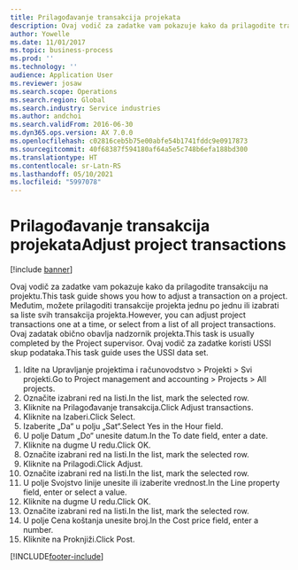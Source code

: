 ```yaml
---
title: Prilagođavanje transakcija projekata
description: Ovaj vodič za zadatke vam pokazuje kako da prilagodite transakciju na projektu.
author: Yowelle
ms.date: 11/01/2017
ms.topic: business-process
ms.prod: ''
ms.technology: ''
audience: Application User
ms.reviewer: josaw
ms.search.scope: Operations
ms.search.region: Global
ms.search.industry: Service industries
ms.author: andchoi
ms.search.validFrom: 2016-06-30
ms.dyn365.ops.version: AX 7.0.0
ms.openlocfilehash: c02816ceb5b75e00abfe54b1741fddc9e0917873
ms.sourcegitcommit: 40f68387f594180af64a5e5c748b6efa188bd300
ms.translationtype: HT
ms.contentlocale: sr-Latn-RS
ms.lasthandoff: 05/10/2021
ms.locfileid: "5997078"
---
```

# <a name="adjust-project-transactions"></a><span data-ttu-id="42f86-103">Prilagođavanje transakcija projekata</span><span class="sxs-lookup"><span data-stu-id="42f86-103">Adjust project transactions</span></span>

[!include [banner](../../includes/banner.md)]

<span data-ttu-id="42f86-104">Ovaj vodič za zadatke vam pokazuje kako da prilagodite transakciju na projektu.</span><span class="sxs-lookup"><span data-stu-id="42f86-104">This task guide shows you how to adjust a transaction on a project.</span></span> <span data-ttu-id="42f86-105">Međutim, možete prilagoditi transakcije projekta jednu po jednu ili izabrati sa liste svih transakcija projekta.</span><span class="sxs-lookup"><span data-stu-id="42f86-105">However, you can adjust project transactions one at a time, or select from a list of all project transactions.</span></span> <span data-ttu-id="42f86-106">Ovaj zadatak obično obavlja nadzornik projekta.</span><span class="sxs-lookup"><span data-stu-id="42f86-106">This task is usually completed by the Project supervisor.</span></span> <span data-ttu-id="42f86-107">Ovaj vodič za zadatke koristi USSI skup podataka.</span><span class="sxs-lookup"><span data-stu-id="42f86-107">This task guide uses the USSI data set.</span></span>

1. <span data-ttu-id="42f86-108">Idite na Upravljanje projektima i računovodstvo > Projekti > Svi projekti.</span><span class="sxs-lookup"><span data-stu-id="42f86-108">Go to Project management and accounting > Projects > All projects.</span></span> 
2. <span data-ttu-id="42f86-109">Označite izabrani red na listi.</span><span class="sxs-lookup"><span data-stu-id="42f86-109">In the list, mark the selected row.</span></span> 
3. <span data-ttu-id="42f86-110">Kliknite na Prilagođavanje transakcija.</span><span class="sxs-lookup"><span data-stu-id="42f86-110">Click Adjust transactions.</span></span> 
4. <span data-ttu-id="42f86-111">Kliknite na Izaberi.</span><span class="sxs-lookup"><span data-stu-id="42f86-111">Click Select.</span></span> 
5. <span data-ttu-id="42f86-112">Izaberite „Da“ u polju „Sat“.</span><span class="sxs-lookup"><span data-stu-id="42f86-112">Select Yes in the Hour field.</span></span> 
6. <span data-ttu-id="42f86-113">U polje Datum „Do“ unesite datum.</span><span class="sxs-lookup"><span data-stu-id="42f86-113">In the To date field, enter a date.</span></span> 
7. <span data-ttu-id="42f86-114">Kliknite na dugme U redu.</span><span class="sxs-lookup"><span data-stu-id="42f86-114">Click OK.</span></span> 
8. <span data-ttu-id="42f86-115">Označite izabrani red na listi.</span><span class="sxs-lookup"><span data-stu-id="42f86-115">In the list, mark the selected row.</span></span> 
9. <span data-ttu-id="42f86-116">Kliknite na Prilagodi.</span><span class="sxs-lookup"><span data-stu-id="42f86-116">Click Adjust.</span></span> 
10. <span data-ttu-id="42f86-117">Označite izabrani red na listi.</span><span class="sxs-lookup"><span data-stu-id="42f86-117">In the list, mark the selected row.</span></span> 
11. <span data-ttu-id="42f86-118">U polje Svojstvo linije unesite ili izaberite vrednost.</span><span class="sxs-lookup"><span data-stu-id="42f86-118">In the Line property field, enter or select a value.</span></span> 
12. <span data-ttu-id="42f86-119">Kliknite na dugme U redu.</span><span class="sxs-lookup"><span data-stu-id="42f86-119">Click OK.</span></span> 
13. <span data-ttu-id="42f86-120">Označite izabrani red na listi.</span><span class="sxs-lookup"><span data-stu-id="42f86-120">In the list, mark the selected row.</span></span> 
14. <span data-ttu-id="42f86-121">U polje Cena koštanja unesite broj.</span><span class="sxs-lookup"><span data-stu-id="42f86-121">In the Cost price field, enter a number.</span></span> 
15. <span data-ttu-id="42f86-122">Kliknite na Proknjiži.</span><span class="sxs-lookup"><span data-stu-id="42f86-122">Click Post.</span></span> 


[!INCLUDE[footer-include](../../includes/footer-banner.md)]